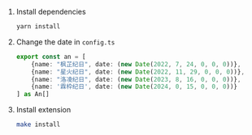 
1. Install dependencies
    ```sh
    yarn install
    ```
2. Change the date in `config.ts`
    ```ts
    export const an = [
        {name: "枫芷纪日", date: (new Date(2022, 7, 24, 0, 0, 0))},
        {name: "星火纪日", date: (new Date(2022, 11, 29, 0, 0, 0))},
        {name: "洛凌纪日", date: (new Date(2023, 8, 16, 0, 0, 0))},
        {name: '霖枠纪日', date: (new Date(2024, 0, 15, 0, 0, 0))}
    ] as An[]
    ```
3. Install extension
    ```sh
    make install
    ```
